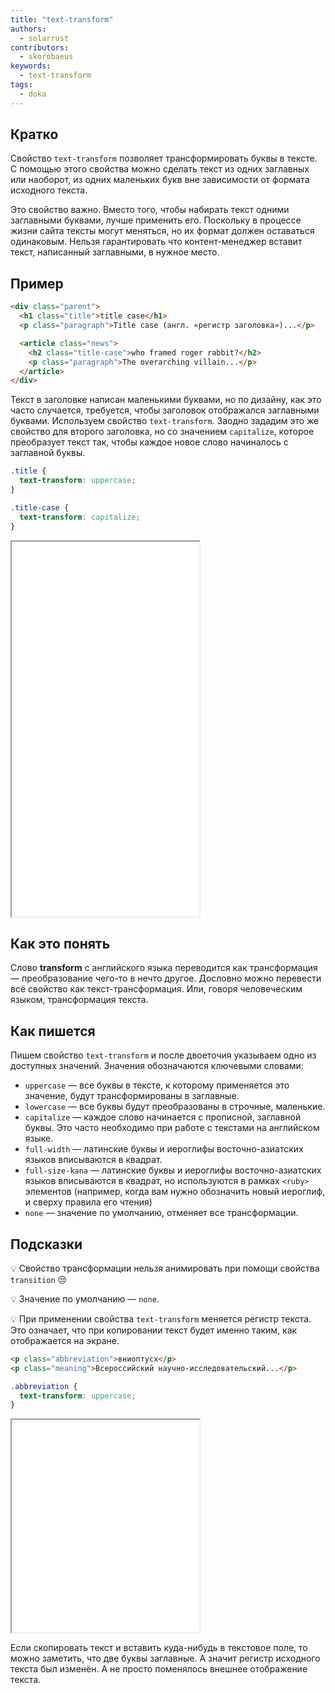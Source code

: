 ```yaml
---
title: "text-transform"
authors:
  - solarrust
contributors:
  - skorobaeus
keywords:
  - text-transform
tags:
  - doka
---
```


## Кратко

Свойство `text-transform` позволяет трансформировать буквы в тексте. С помощью этого свойства можно сделать текст из одних заглавных или наоборот, из одних маленьких букв вне зависимости от формата исходного текста.

Это свойство важно. Вместо того, чтобы набирать текст одними заглавными буквами, лучше применить его. Поскольку в процессе жизни сайта тексты могут меняться, но их формат должен оставаться одинаковым. Нельзя гарантировать что контент-менеджер вставит текст, написанный заглавными, в нужное место.

## Пример

```html
<div class="parent">
  <h1 class="title">title case</h1>
  <p class="paragraph">Title case (англ. «регистр заголовка»)...</p>

  <article class="news">
    <h2 class="title-case">who framed roger rabbit?</h2>
    <p class="paragraph">The overarching villain...</p>
  </article>
</div>
```

Текст в заголовке написан маленькими буквами, но по дизайну, как это часто случается, требуется, чтобы заголовок отображался заглавными буквами. Используем свойство `text-transform`. Заодно зададим это же свойство для второго заголовка, но со значением `capitalize`, которое преобразует текст так, чтобы каждое новое слово начиналось с заглавной буквы.

```css
.title {
  text-transform: uppercase;
}

.title-case {
  text-transform: capitalize;
}
```

<iframe title="Регистр заголовка" src="demos/title-case/" height="600"></iframe>

## Как это понять

Слово **transform** с английского языка переводится как трансформация — преобразование чего-то в нечто другое. Дословно можно перевести всё свойство как текст-трансформация. Или, говоря человеческим языком, трансформация текста.

## Как пишется

Пишем свойство `text-transform` и после двоеточия указываем одно из доступных значений. Значения обозначаются ключевыми словами:

- `uppercase` — все буквы в тексте, к которому применяется это значение, будут трансформированы в заглавные.
- `lowercase` — все буквы будут преобразованы в строчные, маленькие.
- `capitalize` — каждое слово начинается с прописной, заглавной буквы. Это часто необходимо при работе с текстами на английском языке.
- `full-width` — латинские буквы и иероглифы восточно-азиатских языков вписываются в квадрат.
- `full-size-kana` — латинские буквы и иероглифы восточно-азиатских языков вписываются в квадрат, но используются в рамках `<ruby>` элементов (например, когда вам нужно обозначить новый иероглиф, и сверху правила его чтения)
- `none` — значение по умолчанию, отменяет все трансформации.

## Подсказки

💡 Свойство трансформации нельзя анимировать при помощи свойства `transition` 😒

💡 Значение по умолчанию — `none`.

💡 При применении свойства `text-transform` меняется регистр текста. Это означает, что при копировании текст будет именно таким, как отображается на экране.

```html
<p class="abbreviation">вниоптусх</p>
<p class="meaning">Всероссийский научно-исследовательский...</p>
```

```css
.abbreviation {
  text-transform: uppercase;
}
```

<iframe title="Преобразование текста" src="demos/uppercase/" height="340"></iframe>

Если скопировать текст и вставить куда-нибудь в текстовое поле, то можно заметить, что две буквы заглавные. А значит регистр исходного текста был изменён. А не просто поменялось внешнее отображение текста.
